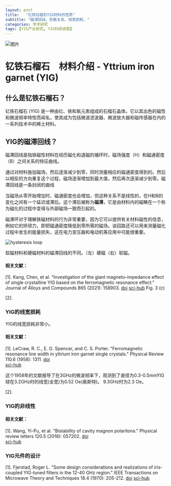 ```yaml
---
layout: post
title:   "钇铁石榴石YIG材料的性质"
subtitle: "磁滞回线、色散关系、线宽损耗、"
categories: 学术研究
tags: [YIG产业研究, YIG科研进展]
---
```


![图片](https://media.springernature.com/full/springer-static/image/art%3A10.1038%2Fs41535-017-0067-y/MediaObjects/41535_2017_67_Fig1_HTML.jpg)


# 钇铁石榴石　材料介绍 - Yttrium iron garnet (YIG)



## 什么是钇铁石榴石？

钇铁石榴石 (YIG) 是一种由钇、铁和氧元素组成的石榴石晶体。它以其出色的磁性和微波频率特性而闻名，使其成为包括微波滤波器、微波放大器和磁传感器在内的一系列技术中的稀土材料。

## YIG的磁滞回线？

磁滞回线是指铁磁性材料在经历磁化和退磁的循环时，磁场强度（H）和磁通密度（B）之间关系的特征曲线。

通过对材料施加磁场，然后逐渐减少到零，同时测量相应的磁通密度得到的。然后以相反的方向重复这个过程，磁场逐渐增加到最大值，然后再次逐渐减少到零。磁滞回线是一条封闭的曲线

当磁场从零开始增加时，磁通密度也会增加，但这种关系不是线性的，在H和B的变化之间有一个延迟或滞后。这个滞后被称为**磁滞**，它是由材料内的磁畴在一个称为磁化的过程中变得与外部磁场一致而引起的。

磁滞环对于理解铁磁材料的行为非常重要，因为它可以提供有关材料磁性的信息，例如它的矫顽力，即把磁通密度降低到零所需的磁场。该回路还可以用来测量磁化过程中发生的能量损失，这在电力变压器和电动机等应用中可能很重要。

![hysteresis loop](https://www.researchgate.net/publication/282536413/figure/fig1/AS:668982466060291@1536509257235/Hysterisys-curve-of-soft-hard-magnetic-materials-1.png)

软磁材料和硬磁材料的磁滞回线的不同。（左）硬磁（右）软磁。

#### 相关文献：

[1]. Kang, Chen, et al. "Investigation of the giant magneto-impedance effect of single crystalline YIG based on the ferromagnetic resonance effect." Journal of Alloys and Compounds 865 (2021): 158903. 
[doi](https://www.sciencedirect.com/science/article/abs/pii/S0925838821003108) 
[sci-hub](https://sci-hub.ru/10.1016/j.jallcom.2021.158903) Fig. 3 (c)

[2]. 

### YIG的线宽损耗

YIG的线宽损耗非常小。

#### 相关文献：

[1]. LeCraw, R. C., E. G. Spencer, and C. S. Porter. "Ferromagnetic resonance line width in yttrium iron garnet single crystals." Physical Review 110.6 (1958): 1311. 
[doi](https://journals.aps.org/pr/abstract/10.1103/PhysRev.110.1311)  
[sci-hub](https://sci-hub.ru/10.1103/PhysRev.110.1311) 

这个1958年的文献报导了在3GHz的微波频率下，观测到了直径为0.3-0.5mmYIG球在3.2GHz时的线宽(全宽)为0.52 Oe(奥斯特)。 9.3GHz时为2.3 Oe。

[2].

### YIG的非线性

#### 相关文献：

[1]. Wang, Yi-Pu, et al. "Bistability of cavity magnon polaritons." Physical review letters 120.5 (2018): 057202. 
[doi](https://journals.aps.org/prl/abstract/10.1103/PhysRevLett.120.057202)  
[sci-hub](https://sci-hub.ru/10.1103/PhysRevLett.120.057202) 

### YIG元件的设计

[1]. Fjerstad, Roger L. "Some design considerations and realizations of iris-coupled YIG-tuned filters in the 12-40 GHz region." IEEE Transactions on Microwave Theory and Techniques 18.4 (1970): 205-212.
[doi](https://ieeexplore.ieee.org/abstract/document/1127190) 
[sci-hub](https://sci-hub.ru/10.1109/TMTT.1970.1127190) 
